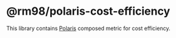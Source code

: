 # @rm98/polaris-cost-efficiency

This library contains [Polaris](https://polaris-slo-cloud.github.io) composed metric for cost efficiency.
